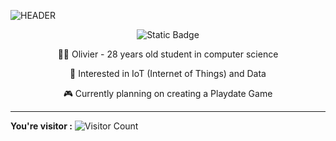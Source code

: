 ![HEADER](https://github.com/mrvolive/mrvolive/assets/144356778/59f2db6c-f6e3-4122-a6dd-c1d2ec3d6d2f)

<p align=center>
<img alt="Static Badge" src="https://img.shields.io/badge/Github-Portfolio-Blue">
</p>

<p align=center>👨‍🎓 Olivier - 28 years old student in computer science</p>
<p align=center>🐼 Interested in IoT (Internet of Things) and Data</p>
<p align=center>🎮 Currently planning on creating a Playdate Game</p>

---

**You're visitor :** ![Visitor Count](https://profile-counter.glitch.me/mrvolive/count.svg)

